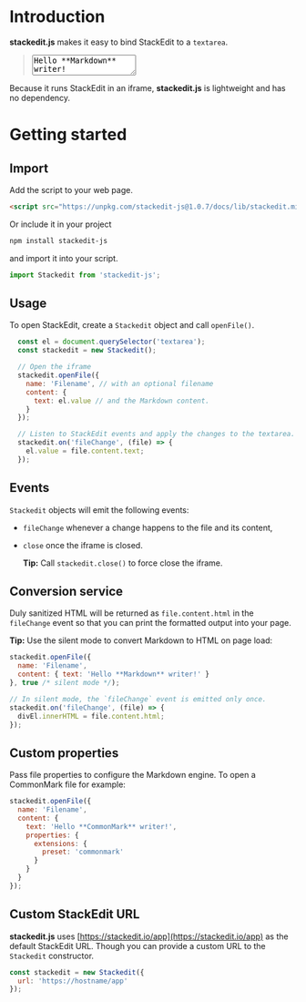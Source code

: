 # Introduction

**stackedit.js** makes it easy to bind StackEdit to a `textarea`.

> <textarea>Hello **Markdown** writer!</textarea>

Because it runs StackEdit in an iframe, **stackedit.js** is lightweight and has no dependency.

# Getting started

## Import

Add the script to your web page.

```html
<script src="https://unpkg.com/stackedit-js@1.0.7/docs/lib/stackedit.min.js"></script>
```

Or include it in your project

```bash
npm install stackedit-js
```

and import it into your script.

```javascript
import Stackedit from 'stackedit-js';
```

## Usage

To open StackEdit, create a `Stackedit` object and call `openFile()`.

```javascript
  const el = document.querySelector('textarea');
  const stackedit = new Stackedit();

  // Open the iframe
  stackedit.openFile({
    name: 'Filename', // with an optional filename
    content: {
      text: el.value // and the Markdown content.
    }
  });

  // Listen to StackEdit events and apply the changes to the textarea.
  stackedit.on('fileChange', (file) => {
    el.value = file.content.text;
  });
```

## Events

`Stackedit` objects will emit the following events:

- `fileChange` whenever a change happens to the file and its content,

- `close` once the iframe is closed.

  **Tip:** Call `stackedit.close()` to force close the iframe.

## Conversion service

Duly sanitized HTML will be returned as `file.content.html` in the `fileChange` event so that you can print the formatted output into your page.

> <div class="html"></div>

**Tip:** Use the silent mode to convert Markdown to HTML on page load:

```javascript
stackedit.openFile({
  name: 'Filename',
  content: { text: 'Hello **Markdown** writer!' }
}, true /* silent mode */);

// In silent mode, the `fileChange` event is emitted only once.
stackedit.on('fileChange', (file) => {
  divEl.innerHTML = file.content.html;
});
```

## Custom properties

Pass file properties to configure the Markdown engine. To open a CommonMark file for example:

```javascript
stackedit.openFile({
  name: 'Filename',
  content: {
    text: 'Hello **CommonMark** writer!',
    properties: {
      extensions: {
        preset: 'commonmark'
      }
    }
  }
});
```

## Custom StackEdit URL

**stackedit.js** uses [https://stackedit.io/app](https://stackedit.io/app) as the default StackEdit URL. Though you can provide a custom URL to the `Stackedit` constructor.

```js
const stackedit = new Stackedit({
  url: 'https://hostname/app'
});
```



<script src="lib/stackedit.js"></script>
<script src="index.js"></script>
